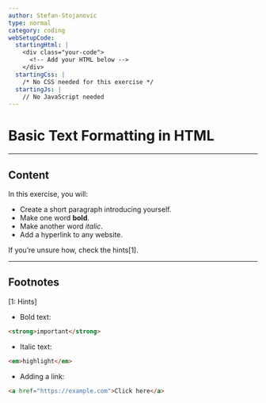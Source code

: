 ```yaml
---
author: Stefan-Stojanovic
type: normal
category: coding
webSetupCode:
  startingHtml: |
    <div class="your-code">
      <!-- Add your HTML below -->
    </div>
  startingCss: |
    /* No CSS needed for this exercise */
  startingJs: |
    // No JavaScript needed
---
```


# Basic Text Formatting in HTML

---

## Content

In this exercise, you will:
- Create a short paragraph introducing yourself.
- Make one word **bold**.
- Make another word *italic*.
- Add a hyperlink to any website.

If you’re unsure how, check the hints[1].

---

## Footnotes

[1: Hints]

- Bold text:  
```html
<strong>important</strong>
```

- Italic text:
```html
<em>highlight</em>
```

- Adding a link:
```html
<a href="https://example.com">Click here</a>
```